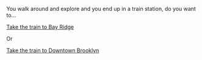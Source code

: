You walk around and explore and you end up in a train station, do you want to...

[Take the train to Bay Ridge](get-on-train-to-bayridge.md)

Or

[Take the train to Downtown Brooklyn](get-on-train-to-downtown-Brooklyn.md)

